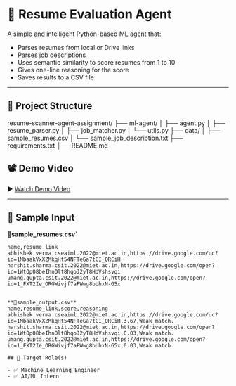 # 🧠 Resume Evaluation Agent

A simple and intelligent Python-based ML agent that:
- Parses resumes from local or Drive links
- Parses job descriptions
- Uses semantic similarity to score resumes from 1 to 10
- Gives one-line reasoning for the score
- Saves results to a CSV file

---

## 📁 Project Structure
resume-scanner-agent-assignment/
├── ml-agent/
│ ├── agent.py
│ ├── resume_parser.py
│ ├── job_matcher.py
│ └── utils.py
├── data/
│ ├── sample_resumes.csv
│ └── sample_job_description.txt
├── requirements.txt
├── README.md


## 📽 Demo Video

▶️ [Watch Demo Video](https://drive.google.com/file/d/1RMMD_l3j3DsBLYd6vN0aTkIwc_mi8rV_/view?usp=drive_link)  

---

## 🧪 Sample Input

**📄sample_resumes.csv`**
```csv
name,resume_link
abhishek.verma.cseaiml.2022@miet.ac.in,https://drive.google.com/uc?id=1MbaakVxXZMkqHt54NFTeGa7tGI_QRCiH
harshit.sharma.csit.2022@miet.ac.in,https://drive.google.com/open?id=1WtOp08beIhnOlt8hqoJ2yT8HdVshsvqi
umang.gupta.csit.2022@miet.ac.in,https://drive.google.com/open?id=1_FXT2Ie_ORGWivjf7aFWwg8bUhxN-G5x


**📄sample_output.csv**
name,resume_link,score,reasoning
abhishek.verma.cseaiml.2022@miet.ac.in,https://drive.google.com/uc?id=1MbaakVxXZMkqHt54NFTeGa7tGI_QRCiH,3.67,Weak match.
harshit.sharma.csit.2022@miet.ac.in,https://drive.google.com/open?id=1WtOp08beIhnOlt8hqoJ2yT8HdVshsvqi,0.03,Weak match.
umang.gupta.csit.2022@miet.ac.in,https://drive.google.com/open?id=1_FXT2Ie_ORGWivjf7aFWwg8bUhxN-G5x,0.03,Weak match.

## 🎯 Target Role(s)

- ✅ Machine Learning Engineer
- ✅ AI/ML Intern

